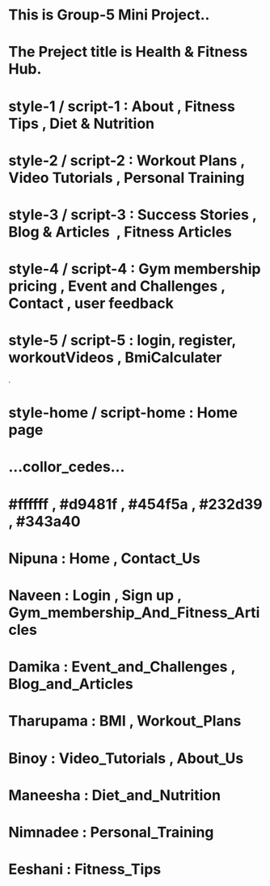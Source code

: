 # This is Group-5 Mini Project..

# The Preject title is Health & Fitness Hub.

#

#

# style-1 / script-1 : About , Fitness Tips , Diet & Nutrition

#

# style-2 / script-2 : Workout Plans , Video Tutorials , Personal Training

#

# style-3 / script-3 : Success Stories , Blog & Articles  , Fitness Articles

#

# style-4 / script-4 : Gym membership pricing , Event and Challenges , Contact , user feedback

#

# style-5 / script-5 : login, register, workoutVideos , BmiCalculater

.

#

# style-home / script-home : Home page

#

# ...collor_cedes...

# #ffffff , #d9481f , #454f5a , #232d39 , #343a40

#

# Nipuna : Home , Contact_Us

#

# Naveen : Login , Sign up , Gym_membership_And_Fitness_Articles

#

# Damika : Event_and_Challenges , Blog_and_Articles

#

# Tharupama : BMI , Workout_Plans

#

# Binoy : Video_Tutorials , About_Us

#

# Maneesha : Diet_and_Nutrition

#

# Nimnadee : Personal_Training

#

# Eeshani : Fitness_Tips

#

#

#

